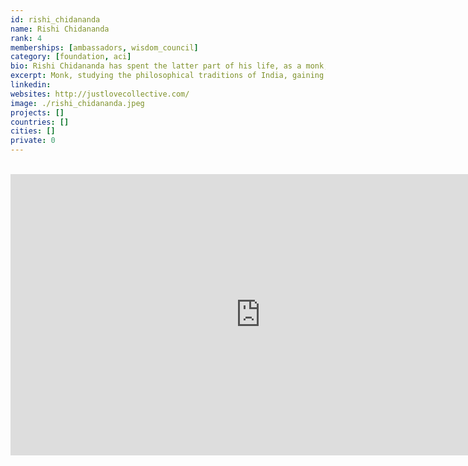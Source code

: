 ```yaml
---
id: rishi_chidananda
name: Rishi Chidananda
rank: 4
memberships: [ambassadors, wisdom_council]
category: [foundation, aci]
bio: Rishi Chidananda has spent the latter part of his life, as a monk, studying the philosophical traditions of India, gaining deep insights into its hidden meaning and timeless practices that are particularly relevant in this day and age. Before entering the spiritual path, he was a successful Investment Banker and entrepreneur. Philosophical teachings contained within ancient scriptures such as the Bhagavad Gita had a significant impact on how he viewed the world and changed the way he approached life. As a former Investment Banker and Entrepreneur, he uses his experience to easily articulate the philosophical teachings of the East in a meaningful way for those looking to bridge the gap between Western and Eastern philosophies.
excerpt: Monk, studying the philosophical traditions of India, gaining deep insights into its hidden meaning.
linkedin: 
websites: http://justlovecollective.com/
image: ./rishi_chidananda.jpeg
projects: []
countries: []
cities: []
private: 0
---
```


<BR>
<div class="aspect-w-16 aspect-h-9">
<iframe src="https://player.vimeo.com/video/413143125" width="800" height="450" frameborder="0" allow="autoplay; fullscreen" allowfullscreen></iframe>
</div>
<BR>
